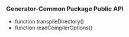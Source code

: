 ### Generator-Common Package Public API

- function transpileDirectory()
- function readCompilerOptions()
